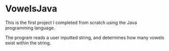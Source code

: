 # VowelsJava

This is the first project I completed from scratch using the Java programming language.

The program reads a user inputted string, and determines how many vowels exist within the string.
